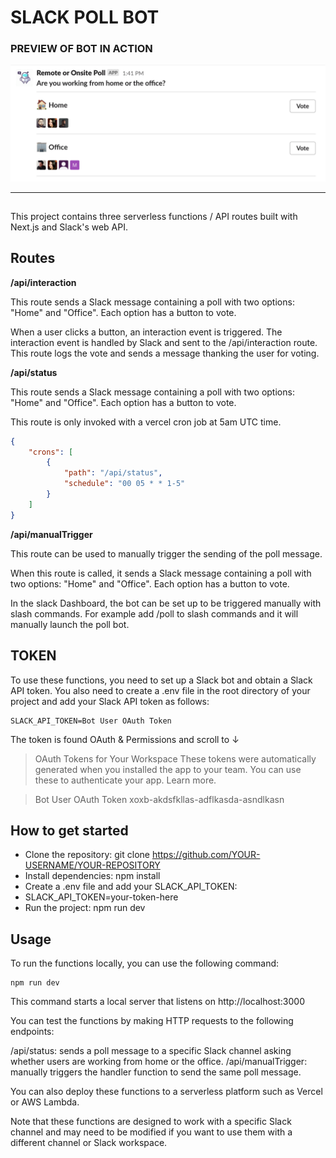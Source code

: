 # SLACK POLL BOT

### PREVIEW OF BOT IN ACTION

![bot](public/bot.png)

---

##

This project contains three serverless functions / API routes built with Next.js and Slack's web API.

## Routes

**/api/interaction**

This route sends a Slack message containing a poll with two options: "Home" and "Office". Each option has a button to vote.

When a user clicks a button, an interaction event is triggered. The interaction event is handled by Slack and sent to the /api/interaction route. This route logs the vote and sends a message thanking the user for voting.

**/api/status**

This route sends a Slack message containing a poll with two options: "Home" and "Office". Each option has a button to vote.

This route is only invoked with a vercel cron job at 5am UTC time.

```json
{
	"crons": [
		{
			"path": "/api/status",
			"schedule": "00 05 * * 1-5"
		}
	]
}
```

**/api/manualTrigger**

This route can be used to manually trigger the sending of the poll message.

When this route is called, it sends a Slack message containing a poll with two options: "Home" and "Office". Each option has a button to vote.

In the slack Dashboard, the bot can be set up to be triggered manually with slash commands. For example add /poll to slash commands and it will manually launch the poll bot.

## TOKEN

To use these functions, you need to set up a Slack bot and obtain a Slack API token. You also need to create a .env file in the root directory of your project and add your Slack API token as follows:

```env
SLACK_API_TOKEN=Bot User OAuth Token
```

The token is found OAuth & Permissions and scroll to ↓

> OAuth Tokens for Your Workspace
> These tokens were automatically generated when you installed the app to your team. You can use these to authenticate your app. Learn more.

> Bot User OAuth Token
> xoxb-akdsfkllas-adflkasda-asndlkasn

## How to get started

- Clone the repository: git clone https://github.com/YOUR-USERNAME/YOUR-REPOSITORY
- Install dependencies: npm install
- Create a .env file and add your SLACK_API_TOKEN:
- SLACK_API_TOKEN=your-token-here
- Run the project: npm run dev

## Usage

To run the functions locally, you can use the following command:

```shell
npm run dev
```

This command starts a local server that listens on http://localhost:3000

You can test the functions by making HTTP requests to the following endpoints:

/api/status: sends a poll message to a specific Slack channel asking whether users are working from home or the office.
/api/manualTrigger: manually triggers the handler function to send the same poll message.

You can also deploy these functions to a serverless platform such as Vercel or AWS Lambda.

Note that these functions are designed to work with a specific Slack channel and may need to be modified if you want to use them with a different channel or Slack workspace.

